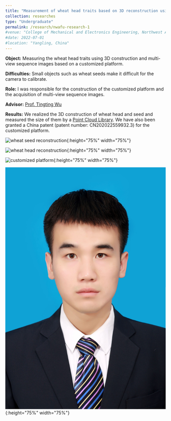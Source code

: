 ```yaml
---
title: "Measurement of wheat head traits based on 3D reconstruction using multi-view sequence images (September 2020 - September 2021)"
collection: researches
type: "Undergraduate"
permalink: /research/nwafu-research-1
#venue: "College of Mechanical and Electronics Engineering, Northwest Agriculture & Forest University"
#date: 2022-07-01
#location: "Yangling, China"
---
```


**Object:** Measuring the wheat head traits using 3D construction and multi-view sequence images based on a customized platform.

**Difficulties:** Small objects such as wheat seeds make it difficult for the camera to calibrate.

**Role:** I was responsible for the construction of the customized platform and the acquisition of multi-view sequence images.

**Advisor:** [Prof. Tingting Wu](https://cmee.nwsuaf.edu.cn/szdw/gjzcry/318499.htm)

**Results:** We realized the 3D construction of wheat head and seed and measured the size of them by a [Point Cloud Library](https://pointclouds.org). We have also been granted a China patent (patent number: CN202022559932.3) for the customized platform.

![wheat seed reconstruction](../myimages/WheatSeed.gif "wheat seed"){:height="75%" width="75%"} 

![wheat head reconstruction](../myimages/WheatHead.gif  "wheat head"){:height="75%" width="75%"}

![customized platform](../myimages/CustomizedPlatform.gif "customized platform"){:height="75%" width="75%"}

![Chine patent](../images/profile.png  "Chine patent"){:height="75%" width="75%"}
